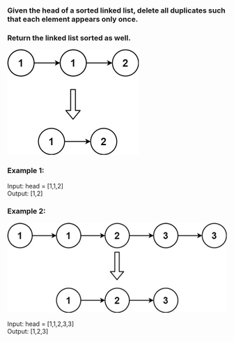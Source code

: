 ### Given the head of a sorted linked list, delete all duplicates such that each element appears only once. 
### Return the linked list sorted as well.

<img src='./list1.jpg'>

### Example 1:


Input: head = [1,1,2]<br>
Output: [1,2]<br>
### Example 2:<br>

<img src='./list2.jpg'>

Input: head = [1,1,2,3,3]<br>
Output: [1,2,3]